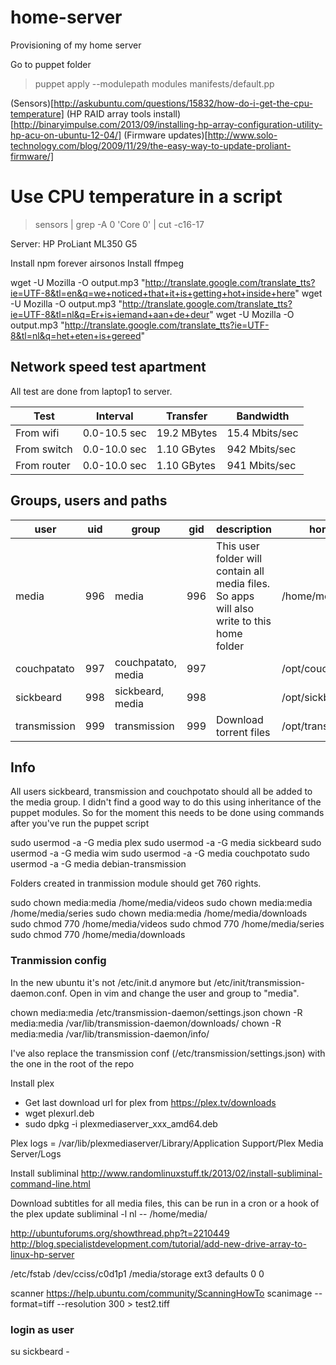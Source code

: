 home-server
===========

Provisioning of my home server

Go to puppet folder
>puppet apply --modulepath modules manifests/default.pp

(Sensors)[http://askubuntu.com/questions/15832/how-do-i-get-the-cpu-temperature]
(HP RAID array tools install)[http://binaryimpulse.com/2013/09/installing-hp-array-configuration-utility-hp-acu-on-ubuntu-12-04/]
(Firmware updates)[http://www.solo-technology.com/blog/2009/11/29/the-easy-way-to-update-proliant-firmware/]

# Use CPU temperature in a script
>sensors | grep -A 0 'Core 0' | cut -c16-17

Server: HP ProLiant ML350 G5

Install npm forever airsonos
Install ffmpeg


wget -U Mozilla -O output.mp3 "http://translate.google.com/translate_tts?ie=UTF-8&tl=en&q=we+noticed+that+it+is+getting+hot+inside+here"
wget -U Mozilla -O output.mp3 "http://translate.google.com/translate_tts?ie=UTF-8&tl=nl&q=Er+is+iemand+aan+de+deur"
wget -U Mozilla -O output.mp3 "http://translate.google.com/translate_tts?ie=UTF-8&tl=nl&q=het+eten+is+gereed"


Network speed test apartment
----------------------------
All test are done from laptop1 to server.

|     Test    |   Interval   |   Transfer  |   Bandwidth    |
| ----------- | ------------ | ----------- | -------------- |
| From wifi   | 0.0-10.5 sec | 19.2 MBytes | 15.4 Mbits/sec |
| From switch | 0.0-10.0 sec | 1.10 GBytes | 942 Mbits/sec  |
| From router | 0.0-10.0 sec | 1.10 GBytes | 941 Mbits/sec  |

Groups, users and paths
-----------------------

|     user     | uid |       group        | gid |                                        description                                         |        home       |
| ------------ | --- | ------------------ | --- | ------------------------------------------------------------------------------------------ | ----------------- |
| media        | 996 | media              | 996 | This user folder will contain all media files. So apps will also write to this home folder | /home/media       |
| couchpatato  | 997 | couchpatato, media | 997 |                                                                                            | /opt/couchpatato  |
| sickbeard    | 998 | sickbeard, media   | 998 |                                                                                            | /opt/sickbeard    |
| transmission | 999 | transmission       | 999 | Download torrent files                                                                     | /opt/transmission |

Info
----
All users sickbeard, transmission and couchpotato should all be added to the media group.
I didn't find a good way to do this using inheritance of the puppet modules. So for the moment this needs to be done using commands after you've run the puppet script

sudo usermod -a -G media plex
sudo usermod -a -G media sickbeard
sudo usermod -a -G media wim
sudo usermod -a -G media couchpotato
sudo usermod -a -G media debian-transmission

Folders created in tranmission module should get 760 rights.

sudo chown media:media /home/media/videos
sudo chown media:media /home/media/series
sudo chown media:media /home/media/downloads
sudo chmod 770 /home/media/videos
sudo chmod 770 /home/media/series
sudo chmod 770 /home/media/downloads

### Tranmission config
In the new ubuntu it's not /etc/init.d anymore but /etc/init/transmission-daemon.conf. Open in vim and change the user and group to "media".

chown media:media /etc/transmission-daemon/settings.json
chown -R media:media /var/lib/transmission-daemon/downloads/
chown -R media:media /var/lib/transmission-daemon/info/

I've also replace the transmission conf (/etc/transmission/settings.json) with the one in the root of the repo

Install plex
* Get last download url for plex from https://plex.tv/downloads
* wget plexurl.deb
* sudo dpkg -i plexmediaserver_xxx_amd64.deb

Plex logs = /var/lib/plexmediaserver/Library/Application Support/Plex Media Server/Logs

Install subliminal
http://www.randomlinuxstuff.tk/2013/02/install-subliminal-command-line.html

Download subtitles for all media files, this can be run in a cron or a hook of the plex update
subliminal -l nl -- /home/media/


http://ubuntuforums.org/showthread.php?t=2210449
http://blog.specialistdevelopment.com/tutorial/add-new-drive-array-to-linux-hp-server

/etc/fstab
/dev/cciss/c0d1p1       /media/storage  ext3    defaults        0       0

scanner
https://help.ubuntu.com/community/ScanningHowTo
scanimage --format=tiff --resolution 300 > test2.tiff

### login as user 
 
su sickbeard -